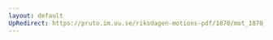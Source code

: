 ```yaml
---
layout: default
UpRedirect: https://pruto.im.uu.se/riksdagen-motions-pdf/1870/mot_1870__ak__173/mot_1870__ak__173-002.pdf
---
```

